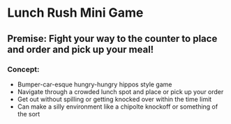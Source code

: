 # Lunch Rush Mini Game

## Premise: Fight your way to the counter to place and order and pick up your meal!

### Concept:
* Bumper-car-esque hungry-hungry hippos style game
* Navigate through a crowded lunch spot and place or pick up your order
* Get out without spilling or getting knocked over within the time limit
* Can make a silly environment like a chipolte knockoff or something of the sort